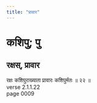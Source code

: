 ```yaml
---
title: "प्रावार"
---
```


# कशिपु; पु
## रक्षस्, प्रावार
रक्षः कशिपुराख्याता प्रावारः कशिपुर्मतः ॥ २२ ॥<br />verse 2.1.1.22<br />page 0009

